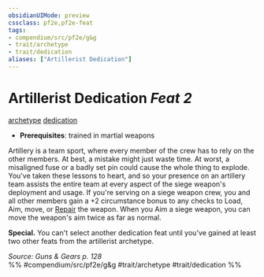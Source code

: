 ```yaml
---
obsidianUIMode: preview
cssclass: pf2e,pf2e-feat
tags:
- compendium/src/pf2e/g&g
- trait/archetype
- trait/dedication
aliases: ["Artillerist Dedication"]
---
```

# Artillerist Dedication  *Feat 2*  
[archetype](/rules/traits/archetype.md)  [dedication](/rules/traits/dedication.md)  

- **Prerequisites**: trained in martial weapons

Artillery is a team sport, where every member of the crew has to rely on the other members. At best, a mistake might just waste time. At worst, a misaligned fuse or a badly set pin could cause the whole thing to explode. You've taken these lessons to heart, and so your presence on an artillery team assists the entire team at every aspect of the siege weapon's deployment and usage. If you're serving on a siege weapon crew, you and all other members gain a +2 circumstance bonus to any checks to Load, Aim, move, or [Repair](/rules/actions/repair.md) the weapon. When you Aim a siege weapon, you can move the weapon's aim twice as far as normal.

**Special.** You can't select another dedication feat until you've gained at least two other feats from the artillerist archetype.

*Source: Guns & Gears p. 128*  
%% #compendium/src/pf2e/g&g #trait/archetype #trait/dedication %%